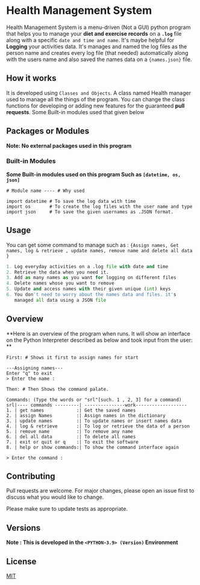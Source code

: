 # Health Management System

Health Management System is a menu-driven (Not a GUI) python program that helps you to manage your **diet and exercise records** on a **`.log`** file along with a specific `date and time and name`. It's maybe helpful for **Logging** your activities data. It's manages and named the log files as the person name and creates every log file (that needed) automatically along with the users name and also saved the names data on a ```{names.json}``` file.
## How it works
It is developed using ```Classes and Objects```. A class named Health manager used to manage all the things of the program. You can change the class functions for developing or adding new features for the guaranteed **pull requests**. Some Built-in modules used that given below


## Packages or Modules

**Note: No external packages used in this program**

### Built-in Modules

**Some Built-in modules used on this program Such as ```[datetime, os, json]```**
```
# Module name ---- # Why used

import datetime # To save the log data with time
import os       # To create the log files with the user name and type
import json     # To save the given usernames as .JSON format.
```

## Usage
You can get some command to manage such as : 
```{Assign names, Get names, log & retrieve , update names, remove name and delete all data }```

```python
1. Log everyday activities on a .log file with date and time
2. Retrieve the data when you need it.
3. Add as many names as you want for logging on different files
4. Delete names whose you want to remove
5. Update and access names with their given unique (int) keys
6. You don't need to worry about the names data and files. it's 
   managed all data using a JSON file
```
## Overview
**Here is an overview of the program when runs. It will show an interface  on the Python Interpreter described as below and took  input from the user: **
```
First: # Shows it first to assign names for start

---Assigning names---
Enter "q" to exit    
> Enter the name :

Then: # Then Shows the command palate.

Commands: (Type the words or "srl"[such. 1 , 2, 3] for a command)
srl|---- commands ---------| ---------------work-------------------
1. | get names            :| Get the saved names
2. | assign Names         :| Assign names in the dictionary
3. | update names         :| To update names or insert names data
4. | log & retrieve       :| To log or retrieve the data of a person
5. | remove name          :| To remove any name
6. | del all data         :| To delete all names
7. | exit or quit or q    :| To exit the software
8. | help or show commands:| To show the command interface again

> Enter the command :  
```
## Contributing
Pull requests are welcome. For major changes, please open an issue first to discuss what you would like to change.

Please make sure to update tests as appropriate.

## Versions 
**Note : This is developed in the ```<PYTHON-3.9> (Version)``` Environment**

## License
[MIT](https://choosealicense.com/licenses/mit/)
